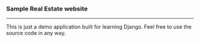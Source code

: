 ### Sample Real Estate website 

--- 

This is just a demo application built for learning Django. Feel free to use the source code in any way. 